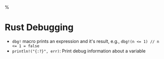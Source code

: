 %

# Rust Debugging

- `dbg!` macro prints an expression and it's result, e.g., `dbg!(n <= 1) // n <= 1 = false`
- `println!("{:?}", err)`: Print debug information about a variable
